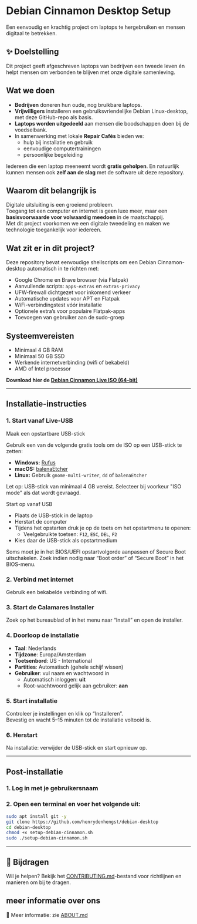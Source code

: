 
# Debian Cinnamon Desktop Setup

Een eenvoudig en krachtig project om laptops te hergebruiken en mensen digitaal te betrekken.

## ✨ Doelstelling

Dit project geeft afgeschreven laptops van bedrijven een tweede leven én helpt mensen om verbonden te blijven met onze digitale samenleving.

## Wat we doen

- **Bedrijven** doneren hun oude, nog bruikbare laptops.  
- **Vrijwilligers** installeren een gebruiksvriendelijke Debian Linux-desktop, met deze GitHub-repo als basis.  
- **Laptops worden uitgedeeld** aan mensen die boodschappen doen bij de voedselbank.  
- In samenwerking met lokale **Repair Cafés** bieden we:
  - hulp bij installatie en gebruik
  - eenvoudige computertrainingen
  - persoonlijke begeleiding

Iedereen die een laptop meeneemt wordt **gratis geholpen**. En natuurlijk kunnen mensen ook **zelf aan de slag** met de software uit deze repository.

## Waarom dit belangrijk is

Digitale uitsluiting is een groeiend probleem.  
Toegang tot een computer en internet is geen luxe meer, maar een **basisvoorwaarde voor volwaardig meedoen** in de maatschappij.  
Met dit project voorkomen we een digitale tweedeling en maken we technologie toegankelijk voor iedereen.

## Wat zit er in dit project?

Deze repository bevat eenvoudige shellscripts om een Debian Cinnamon-desktop automatisch in te richten met:

- Google Chrome en Brave browser (via Flatpak)
- Aanvullende scripts: `apps-extras` en `extras-privacy`
- UFW-firewall dichtgezet voor inkomend verkeer
- Automatische updates voor APT en Flatpak
- WiFi-verbindingstest vóór installatie
- Optionele extra’s voor populaire Flatpak-apps
- Toevoegen van gebruiker aan de sudo-groep

## Systeemvereisten

- Minimaal 4 GB RAM
- Minimaal 50 GB SSD
- Werkende internetverbinding (wifi of bekabeld)
- AMD of Intel processor

**Download hier de [Debian Cinnamon Live ISO (64-bit)](https://cdimage.debian.org/debian-cd/current-live/amd64/iso-hybrid/)**

---

## Installatie-instructies

### 1. Start vanaf Live-USB

Maak een opstartbare USB-stick

Gebruik een van de volgende gratis tools om de ISO op een USB-stick te zetten:

- **Windows:** [Rufus](https://rufus.ie/)
- **macOS:** [balenaEtcher](https://www.balena.io/etcher/)
- **Linux:** Gebruik `gnome-multi-writer`, `dd` of `balenaEtcher`

Let op: USB-stick van minimaal 4 GB vereist. Selecteer bij voorkeur "ISO mode" als dat wordt gevraagd.

Start op vanaf USB

- Plaats de USB-stick in de laptop
- Herstart de computer
- Tijdens het opstarten druk je op de toets om het opstartmenu te openen:
  - Veelgebruikte toetsen: `F12`, `ESC`, `DEL`, `F2`
- Kies daar de USB-stick als opstartmedium

Soms moet je in het BIOS/UEFI opstartvolgorde aanpassen of Secure Boot uitschakelen. Zoek indien nodig naar “Boot order” of “Secure Boot” in het BIOS-menu.

### 2. Verbind met internet

Gebruik een bekabelde verbinding of wifi.

### 3. Start de Calamares Installer

Zoek op het bureaublad of in het menu naar “Install” en open de installer.

### 4. Doorloop de installatie

- **Taal**: Nederlands  
- **Tijdzone**: Europa/Amsterdam  
- **Toetsenbord**: US - International  
- **Partities**: Automatisch (gehele schijf wissen)  
- **Gebruiker**: vul naam en wachtwoord in  
  - Automatisch inloggen: **uit**  
  - Root-wachtwoord gelijk aan gebruiker: **aan**

### 5. Start installatie

Controleer je instellingen en klik op “Installeren”.  
Bevestig en wacht 5–15 minuten tot de installatie voltooid is.

### 6. Herstart

Na installatie: verwijder de USB-stick en start opnieuw op.

---

## Post-installatie

### 1. Log in met je gebruikersnaam

### 2. Open een terminal en voer het volgende uit:

```bash
sudo apt install git -y
git clone https://github.com/henrydenhengst/debian-desktop
cd debian-desktop
chmod +x setup-debian-cinnamon.sh
sudo ./setup-debian-cinnamon.sh

```

---

## 🤲 Bijdragen

Wil je helpen? Bekijk het [CONTRIBUTING.md](CONTRIBUTING.md)-bestand voor richtlijnen en manieren om bij te dragen.

## meer informatie over ons

📄 Meer informatie: zie [ABOUT.md](ABOUT.md)
